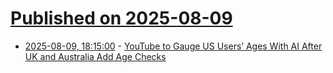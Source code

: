 # [Published on 2025-08-09](index.md)

* [2025-08-09, 18:15:00](https://soylentnews.org/article.pl?sid=25/08/09/0113237&from=rss) - [YouTube to Gauge US Users’ Ages With AI After UK and Australia Add Age Checks](https://soylentnews.org/article.pl?sid=25/08/09/0113237&from=rss)
